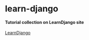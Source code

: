 # learn-django

#### Tutorial collection on LearnDjango site

[LearnDjango](https://learndjango.com/)
